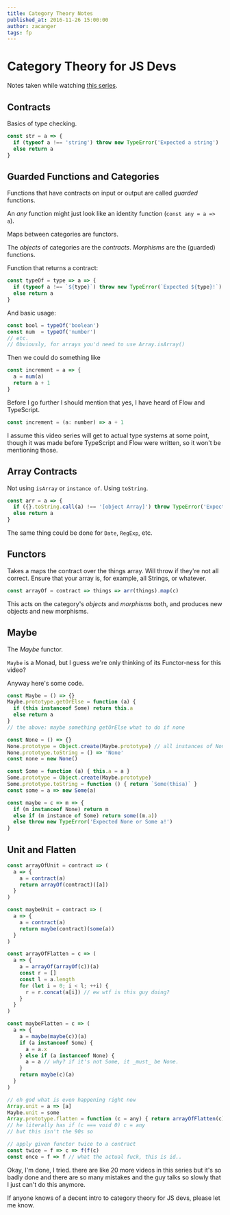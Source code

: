 ```yaml
---
title: Category Theory Notes
published_at: 2016-11-26 15:00:00
author: zacanger
tags: fp
---
```


# Category Theory for JS Devs

Notes taken while watching [this series](https://www.youtube.com/playlist?list=PLwuUlC2HlHGe7vmItFmrdBLn6p0AS8ALX).

## Contracts

Basics of type checking.

```javascript
const str = a => {
  if (typeof a !== 'string') throw new TypeError('Expected a string')
  else return a
}
```

## Guarded Functions and Categories

Functions that have contracts on input or output are called _guarded_ functions.

An _any_ function might just look like an identity function (`const any = a => a`).

Maps between categories are functors.

The _objects_ of categories are the _contracts_. _Morphisms_ are the (guarded) functions.

Function that returns a contract:

```javascript
const typeOf = type => a => {
  if (typeof a !== `${type}`) throw new TypeError(`Expected ${type}!`)
  else return a
}
```

And basic usage:

```javascript
const bool = typeOf('boolean')
const num  = typeOf('number')
// etc.
// Obviously, for arrays you'd need to use Array.isArray()
```

Then we could do something like

```javascript
const increment = a => {
  a = num(a)
  return a + 1
}
```

Before I go further I should mention that yes, I have heard of Flow and TypeScript.

```javascript
const increment = (a: number) => a + 1
```

I assume this video series will get to actual type systems at some point, though
it was made before TypeScript and Flow were written, so it won't be mentioning those.

## Array Contracts

Not using `isArray` or `instance of`. Using `toString`.

```javascript
const arr = a => {
  if ({}.toString.call(a) !== '[object Array]') throw TypeError('Expected array!')
  else return a
}
```

The same thing could be done for `Date`, `RegExp`, etc.

## Functors

Takes a maps the contract over the things array. Will throw if they're not all
correct. Ensure that your array is, for example, all Strings, or whatever.

```javascript
const arrayOf = contract => things => arr(things).map(c)
```

This acts on the category's _objects_ and _morphisms_ both, and produces new
objects and new morphisms.

## Maybe

The _Maybe_ functor.

`Maybe` is a Monad, but I guess we're only thinking of its Functor-ness for this
video?

Anyway here's some code.

```javascript
const Maybe = () => {}
Maybe.prototype.getOrElse = function (a) {
  if (this instanceof Some) return this.a
  else return a
}
// the above: maybe something getOrElse what to do if none

const None = () => {}
None.prototype = Object.create(Maybe.prototype) // all instances of None are an instance of Maybe
None.prototype.toString = () => 'None'
const none = new None()

const Some = function (a) { this.a = a }
Some.prototype = Object.create(Maybe.prototype)
Some.prototype.toString = function () { return `Some(thisa)` }
const some = a => new Some(a)

const maybe = c => m => {
  if (m instanceof None) return m
  else if (m instance of Some) return some((m.a))
  else throw new TypeError('Expected None or Some a!')
}
```

## Unit and Flatten

```javascript
const arrayOfUnit = contract => (
  a => {
    a = contract(a)
    return arrayOf(contract)([a])
  }
)

const maybeUnit = contract => (
  a => {
    a = contract(a)
    return maybe(contract)(some(a))
  }
)

const arrayOfFlatten = c => (
  a => {
    a = arrayOf(arrayOf(c))(a)
    const r = []
    const l = a.length
    for (let i = 0; i < l; ++i) {
      r = r.concat(a[i]) // ew wtf is this guy doing?
    }
  }
)

const maybeFlatten = c => (
  a => {
    a = maybe(maybe(c))(a)
    if (a instanceof Some) {
      a = a.x
    } else if (a instanceof None) {
      a = a // why? if it's not Some, it _must_ be None.
    }
    return maybe(c)(a)
  }
)

// oh god what is even happening right now
Array.unit = a => [a]
Maybe.unit = some
Array.prototype.flatten = function (c = any) { return arrayOfFlatten(c)(this) }
// he literally has if (c === void 0) c = any
// but this isn't the 90s so

// apply given functor twice to a contract
const twice = f => c => f(f(c)
const once = f => f // what the actual fuck, this is id..
```

Okay, I'm done, I tried. there are like 20 more videos in this series but it's
so badly done and there are so many mistakes and the guy talks so slowly that
I just can't do this anymore.

If anyone knows of a decent intro to category theory for JS devs, please let
me know.
